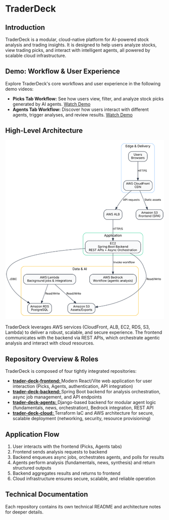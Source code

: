 # TraderDeck

## Introduction
TraderDeck is a modular, cloud-native platform for AI-powered stock analysis and trading insights. It is designed to help users analyze stocks, view trading picks, and interact with intelligent agents, all powered by scalable cloud infrastructure.


## Demo: Workflow & User Experience
Explore TraderDeck's core workflows and user experience in the following demo videos:
- **Picks Tab Workflow:** See how users view, filter, and analyze stock picks generated by AI agents. [Watch Demo](https://vimeo.com/1113826343?share=copy#t=0)
- **Agents Tab Workflow:** Discover how users interact with different agents, trigger analyses, and review results. [Watch Demo](https://vimeo.com/1113826328?share=copy#t=0)

## High-Level Architecture

![High-Level Architecture Diagram](./traderdeck-high-level-architecture.svg)

TraderDeck leverages AWS services (CloudFront, ALB, EC2, RDS, S3, Lambda) to deliver a robust, scalable, and secure experience. The frontend communicates with the backend via REST APIs, which orchestrate agentic analysis and interact with cloud resources.

## Repository Overview & Roles
TraderDeck is composed of four tightly integrated repositories:
- **[trader-deck-frontend: ](https://github.com/TraderDeck/trader-deck-frontend)** Modern React/Vite web application for user interaction (Picks, Agents, authentication, API integration)
- **[trader-deck-backend: ](https://github.com/TraderDeck/trader-deck-backend)** Spring Boot backend for analysis orchestration, async job management, and API endpoints
- **[trader-deck-agents: ](https://github.com/TraderDeck/trader-deck-agents)** Django-based backend for modular agent logic (fundamentals, news, orchestration), Bedrock integration, REST API
- **[trader-deck-cloud: ](https://github.com/TraderDeck/trader-deck-cloud)** Terraform IaC and AWS architecture for secure, scalable deployment (networking, security, resource provisioning)



## Application Flow
1. User interacts with the frontend (Picks, Agents tabs)
2. Frontend sends analysis requests to backend
3. Backend enqueues async jobs, orchestrates agents, and polls for results
4. Agents perform analysis (fundamentals, news, synthesis) and return structured outputs
5. Backend aggregates results and returns to frontend
6. Cloud infrastructure ensures secure, scalable, and reliable operation

## Technical Documentation
Each repository contains its own technical README and architecture notes for deeper details.

